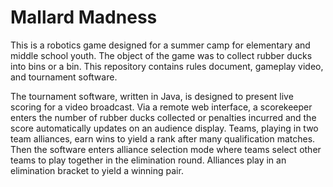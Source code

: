 # Mallard Madness #
This is a robotics game designed for a summer camp for elementary and middle school youth. The object of the game was to collect rubber ducks into bins or a bin. This repository contains rules document, gameplay video, and tournament software.

The tournament software, written in Java, is designed to present live scoring for a video broadcast. Via a remote web interface, a scorekeeper enters the number of rubber ducks collected or penalties incurred and the score automatically updates on an audience display. Teams, playing in two team alliances, earn wins to yield a rank after many qualification matches. Then the software enters alliance selection mode where teams select other teams to play together in the elimination round. Alliances play in an elimination bracket to yield a winning pair.